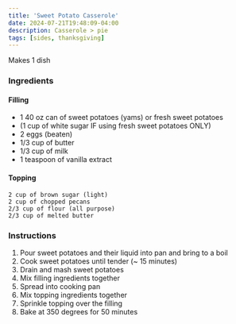 ```yaml
---
title: 'Sweet Potato Casserole'
date: 2024-07-21T19:48:09-04:00
description: Casserole > pie
tags: [sides, thanksgiving]
---
```


Makes 1 dish

### Ingredients

#### Filling

- 1 40 oz can of sweet potatoes (yams) or fresh sweet potatoes
- (1 cup of white sugar IF using fresh sweet potatoes ONLY)
- 2 eggs (beaten)
- 1/3 cup of butter
- 1/3 cup of milk
- 1 teaspoon of vanilla extract

#### Topping

    2 cup of brown sugar (light)
    2 cup of chopped pecans
    2/3 cup of flour (all purpose)
    2/3 cup of melted butter

### Instructions

1. Pour sweet potatoes and their liquid into pan and bring to a boil
2. Cook sweet potatoes until tender (~ 15 minutes)
3. Drain and mash sweet potatoes
4. Mix filling ingredients together
5. Spread into cooking pan
6. Mix topping ingredients together
7. Sprinkle topping over the filling
8. Bake at 350 degrees for 50 minutes
